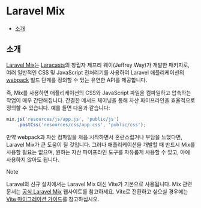 # Laravel Mix

- [소개](#introduction)

<a name="introduction"></a>
## 소개

[Laravel Mix](https://github.com/laravel-mix/laravel-mix)는 [Laracasts](https://laracasts.com)의 창립자 제프리 웨이(Jeffrey Way)가 개발한 패키지로, 여러 일반적인 CSS 및 JavaScript 전처리기를 사용하여 Laravel 애플리케이션의 [webpack](https://webpack.js.org) 빌드 단계를 정의할 수 있는 유연한 API를 제공합니다.

즉, Mix를 사용하면 애플리케이션의 CSS와 JavaScript 파일을 컴파일하고 압축하는 작업이 매우 간단해집니다. 간결한 메서드 체이닝을 통해 자산 파이프라인을 효율적으로 정의할 수 있습니다. 예를 들면 다음과 같습니다:

```js
mix.js('resources/js/app.js', 'public/js')
    .postCss('resources/css/app.css', 'public/css');
```

만약 webpack과 자산 컴파일을 처음 시작하면서 혼란스럽거나 부담을 느꼈다면, Laravel Mix가 큰 도움이 될 것입니다. 그러나 애플리케이션을 개발할 때 반드시 Mix를 사용할 필요는 없으며, 원하는 자산 파이프라인 도구를 자유롭게 사용할 수 있고, 아예 사용하지 않아도 됩니다.

> [!NOTE]  
> Laravel의 신규 설치에서는 Laravel Mix 대신 Vite가 기본으로 사용됩니다. Mix 관련 문서는 [공식 Laravel Mix](https://laravel-mix.com/) 웹사이트를 참고하세요. Vite로 전환하고 싶으실 경우에는 [Vite 마이그레이션 가이드](https://github.com/laravel/vite-plugin/blob/main/UPGRADE.md#migrating-from-laravel-mix-to-vite)를 참고하십시오.
